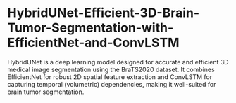 # HybridUNet-Efficient-3D-Brain-Tumor-Segmentation-with-EfficientNet-and-ConvLSTM
HybridUNet is a deep learning model designed for accurate and efficient 3D medical image segmentation using the BraTS2020 dataset. It combines EfficientNet for robust 2D spatial feature extraction and ConvLSTM for capturing temporal (volumetric) dependencies, making it well-suited for brain tumor segmentation.
